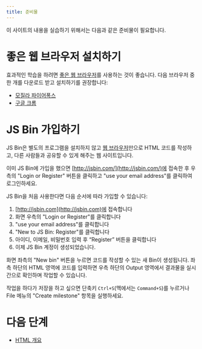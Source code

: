 ```yaml
---
title: 준비물
---
```


이 사이트의 내용을 실습하기 위해서는 다음과 같은 준비물이 필요합니다.


# 좋은 웹 브라우저 설치하기

효과적인 학습을 하려면 [좋은 웹 브라우저](/docs/Good_web_browsers.html)를 사용하는 것이 좋습니다. 다음 브라우저 중 한 개를 다운로드 받고 설치하기를 권장합니다:

*   [모질라 파이어폭스](https://www.mozilla.org/en-US/firefox/new/)
*   [구글 크롬](https://www.google.com/chrome/browser/)


# JS Bin 가입하기

JS Bin은 별도의 프로그램을 설치하지 않고 [웹 브라우저](/docs/Web_browser.html)만으로 HTML 코드를 작성하고, 다른 사람들과 공유할 수 있게 해주는 웹 사이트입니다.

이미 JS Bin에 가입을 했으면 [http://jsbin.com/](http://jsbin.com/)에 접속한 후 우측의 "Login or Register" 버튼을 클릭하고 "use your email address"를 클릭하여 로그인하세요.

JS Bin을 처음 사용한다면 다음 순서에 따라 가입할 수 있습니다:

1.  [http://jsbin.com](http://jsbin.com)에 접속합니다
1.  화면 우측의 "Login or Register"를 클릭합니다
1.  "use your email address"를 클릭합니다
1.  "New to JS Bin: Register"를 클릭합니다
1.  아이디, 이메일, 비밀번호 입력 후 “Register” 버튼을 클릭합니다
1.  이제 JS Bin 계정이 생성되었습니다.

화면 좌측의 "New bin" 버튼을 누르면 코드를 작성할 수 있는 새 Bin이 생성됩니다. 좌측 하단의 HTML 영역에 코드를 입력하면 우측 하단의 Output 영역에서 결과물을 실시간으로 확인하며 작업할 수 있습니다.

작업을 하다가 저장을 하고 싶으면 단축키 ``Ctrl+S``(맥에서는 ``Command+S``)를 누르거나 File 메뉴의 "Create milestone" 항목을 실행하세요.


# 다음 단계

*   [HTML 개요](/docs/HTML.html)
